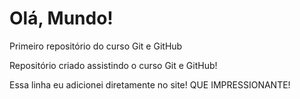 # Olá, Mundo!
 Primeiro repositório do curso Git e GitHub

 Repositório criado assistindo o curso Git e GitHub!

Essa linha eu adicionei diretamente no site! QUE IMPRESSIONANTE!
